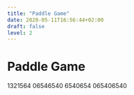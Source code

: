 ```yaml
---
title: "Paddle Game"
date: 2020-05-11T16:56:44+02:00
draft: false
level: 2
---
```


# Paddle Game

1321564 06546540 6540654 065406540 
